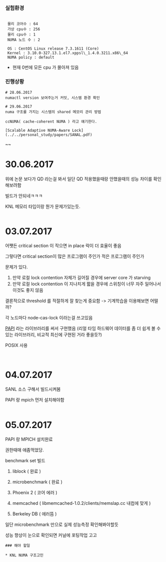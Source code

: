 ### 실험환경
~~~

 물리 코어수 : 64
 가상 cpu수 : 256
 물리 cpu수 : 1
 NUMA 노드 수 : 2

 OS : CentOS Linux release 7.3.1611 (Core)
 Kernel : 3.10.0-327.13.1.el7.xppsl\_1.4.0.3211.x86\_64
 NUMA policy : default

~~~

* 현재 0번에 모든 cpu 가 몰아져 있음

### 진행상황

~~~
# 28.06.2017
numactl version 보여주는거 커밋, 시스템 환경 확인
~~~

~~~
# 29.06.2017
numa 구조를 가지는 시스템의 shared 메모리 관리 방법

ccNUMA( cache-coherent NUMA ) 라고 얘기한다.

[Scalable Adaptive NUMA-Aware Lock](../../personal_study/papers/SANAL.pdf)
~~~

~~
# 30.06.2017

위에 논문 보다가 QD 라는걸 봐서 일단 QD 적용했을때랑 안했을때의 성능 차이를 확인해보려함

빌드가 안되네ㅋㅋㅋ

KNL 메모리 타입이랑 뭔가 문제가있는듯.
~~~

~~~
# 03.07.2017

어쨋든 critical section 이 작으면 in place 락이 더 효율이 좋음

그렇다면 critical section이 많은 프로그램이 주인가 적은 프로그램이 주인가

문제가 있다.

1. 만약 로컬 lock contention 자체가 길어질 경우에 server core 가 starving
2. 만약 로컬 lock contention 이 지나치게 짧을 경우에 스위칭이 너무 자주 일어나서 이것도 좋지 않음

결론적으로 threshold 를 적절하게 잘 찾는게 중요함 -> 기계학습을 이용해보면 어떨까?

각 노드마다 node-cas-lock 이라는걸 쓰고있음

[PAPI](http://icl.utk.edu/papi/) 라는 라이브러리를 써서 구현했음 (리얼 타임 하드웨어 데이터를 좀 더 쉽게 볼 수 있는 라이브러리, 비교적 최신에 구현된 거라 좋을듯?)

POSIX 사용


~~~


~~~
# 04.07.2017

SANL 소스 구해서 빌드시켜봄

PAPI 랑 mpich 먼저 설치해야함

~~~

~~~
# 05.07.2017

PAPI 랑 MPICH 설치완료

권한때매 애좀먹었당.

benchmark set 빌드

1. liblock ( 완료 )

2. microbenchmark ( 완료 )

3. Phoenix 2 ( 코어 에러 )

4. memcached ( libmemcached-1.0.2/clients/memslap.cc 내컴에 맞게 )

5. Berkeley DB ( 에러뜸 )

일단 microbenchmark 만으로 실제 성능측정 확인해봐야할듯

성능 향상이 눈으로 확인되면 커널에 포팅작업 고고
			   
~~~
### 해야 할일

* KNL NUMA 구조고민


